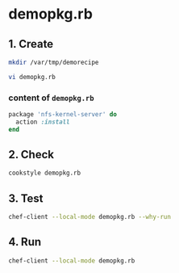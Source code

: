 # demopkg.rb

## 1. Create

```bash
mkdir /var/tmp/demorecipe

vi demopkg.rb
```

### content of `demopkg.rb`

```ruby
package 'nfs-kernel-server' do
  action :install
end
```

## 2. Check

```bash
cookstyle demopkg.rb
```

## 3. Test

```bash
chef-client --local-mode demopkg.rb --why-run
```

## 4. Run

```bash
chef-client --local-mode demopkg.rb
```
